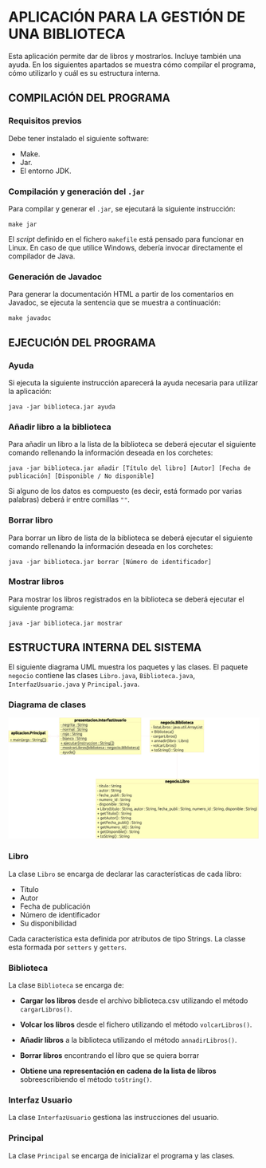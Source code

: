 # APLICACIÓN PARA LA GESTIÓN DE UNA BIBLIOTECA

Esta aplicación permite dar de libros y mostrarlos. Incluye también una ayuda. En los siguientes apartados se muestra cómo compilar el programa, cómo utilizarlo y cuál es su estructura interna.

## COMPILACIÓN DEL PROGRAMA

### Requisitos previos

Debe tener instalado el siguiente software:

- Make.
- Jar.
- El entorno JDK.

### Compilación y generación del `.jar`

Para compilar y generar el `.jar`, se ejecutará la siguiente instrucción:

```console
make jar
```

El _script_ definido en el fichero `makefile` está pensado para funcionar en Linux. En caso de que utilice Windows, debería invocar directamente el compilador de Java.

### Generación de Javadoc

Para generar la documentación HTML a partir de los comentarios en Javadoc, se ejecuta la sentencia que se muestra a continuación:

```console
make javadoc
```

## EJECUCIÓN DEL PROGRAMA
### Ayuda
Si ejecuta la siguiente instrucción aparecerá la ayuda necesaria para utilizar la aplicación:

```console
java -jar biblioteca.jar ayuda
```
### Añadir libro a la biblioteca
Para añadir un libro a la lista de la biblioteca se deberá ejecutar el siguiente comando rellenando la información deseada en los corchetes:

```console
java -jar biblioteca.jar añadir [Título del libro] [Autor] [Fecha de publicación] [Disponible / No disponible]
```
Si alguno de los datos es compuesto (es decir, está formado por varias palabras) deberá ir entre comillas `""`.

### Borrar libro
Para borrar un libro de lista de la biblioteca se deberá ejecutar el siguiente comando rellenando la información deseada en los corchetes:

```console
java -jar biblioteca.jar borrar [Número de identificador] 
```

### Mostrar libros

Para mostrar los libros registrados en la biblioteca se deberá ejecutar el siguiente programa:

```console
java -jar biblioteca.jar mostrar
```

## ESTRUCTURA INTERNA DEL SISTEMA

El siguiente diagrama UML muestra los paquetes y las clases. El paquete `negocio` contiene las clases `Libro.java`, `Biblioteca.java`, `InterfazUsuario.java` y `Principal.java`. 
### Diagrama de clases
![Diagrama de clases](https://github.com/jpbernacer/Biblioteca/blob/53335f58c65671d428d89ec85da5967132980e71/Biblioteca%20Diagrama.png?raw=true)

### Libro
La clase `Libro` se encarga de declarar las características de cada libro: 
- Título
- Autor
- Fecha de publicación
- Número de identificador 
- Su disponibilidad

Cada característica esta definida por atributos de tipo Strings. La classe esta formada por `setters` y `getters`.

### Biblioteca
La clase `Biblioteca` se encarga de:

- **Cargar los libros** desde el archivo biblioteca.csv utilizando el método `cargarLibros()`.

- **Volcar los libros** desde el fichero utilizando el método `volcarLibros()`.

- **Añadir libros** a la biblioteca utilizando el método `annadirLibros()`.

- **Borrar libros** encontrando el libro que se quiera borrar

- **Obtiene una representación en cadena de la lista de libros** sobreescribiendo el método `toString()`.

### Interfaz Usuario
La clase `InterfazUsuario` gestiona las instrucciones del usuario.

### Principal
La clase `Principal` se encarga de inicializar el programa y las clases.

